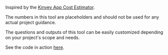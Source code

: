 Inspired by the [Kinvey App Cost Estimator](http://www.kinvey.com/app-cost-estimator).

The numbers in this tool are placeholders and should not be used for any actual project guidance.

The questions and outputs of this tool can be easily customized depending on your project's scope and needs.

See the code in action [here](http://pre-award.herokuapp.com/).
